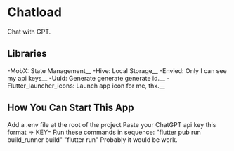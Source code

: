 # Chatload

Chat with GPT.

## Libraries
  -MobX: State Management__
  -Hive: Local Storage__
  -Envied: Only I can see my api keys__
  -Uuid: Generate generate generate id.__
  -Flutter_launcher_icons: Launch app icon for me, thx.__

## How You Can Start This App
  Add a .env file at the root of the project
  Paste your ChatGPT api key this format => KEY= <your-key>
  Run these commands in sequence:
    "flutter pub run build_runner build" 
    "flutter run"
  Probably it would be work.
  
  
